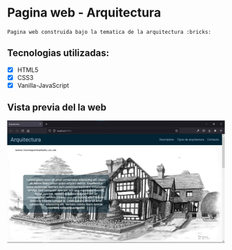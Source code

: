 # Pagina web - Arquitectura

    Pagina web construida bajo la tematica de la arquitectura :bricks:

## Tecnologias utilizadas:

- [x] HTML5
- [x] CSS3
- [x] Vanilla-JavaScript

## Vista previa del la web

![Vista Previa](./img/vista-previa.png "Vista previa")
